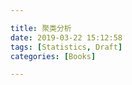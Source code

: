 ```yaml
---

title: 聚类分析
date: 2019-03-22 15:12:58
tags: [Statistics, Draft]
categories: [Books]

---
```


<!-- more -->
